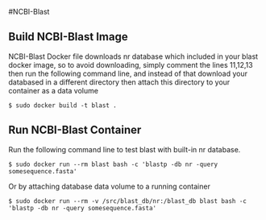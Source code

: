 #NCBI-Blast

Build NCBI-Blast Image
-------------------------

NCBI-Blast Docker file downloads nr database which included in your blast docker image, so to avoid downloading, simply comment the lines 11,12,13 then run the following command line, and instead of that download your databased in a different directory then attach this directory to your container as 
a data volume

	$ sudo docker build -t blast .


Run NCBI-Blast Container
------------------------

Run the following command line to test blast with built-in nr database.


	$ sudo docker run --rm blast bash -c 'blastp -db nr -query somesequence.fasta'

Or by attaching database data volume to a running container

	$ sudo docker run --rm -v /src/blast_db/nr:/blast_db blast bash -c 'blastp -db nr -query somesequence.fasta'


